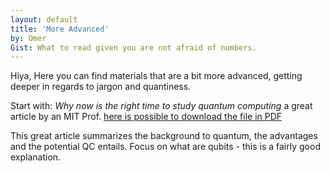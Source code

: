 ```yaml
---
layout: default
title: 'More Advanced'
by: Omer
Gist: What to read given you are not afraid of numbers.
---
```


Hiya,
Here you can find materials that are a bit more advanced, getting deeper in regards to jargon and quantiness.


Start with: _Why now is the right time to study quantum computing_ a great article by an MIT Prof. [here is possible to download the file in PDF][1]



This great article summarizes the background to quantum, the advantages and the potential QC entails.
Focus on what are qubits - this is a fairly good explanation.

[1]:{{site.url}}/assets/why_now_QC.pdf

